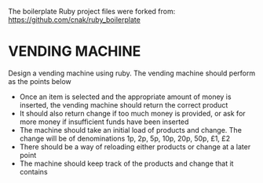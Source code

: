 The boilerplate Ruby project files were forked from: https://github.com/cnak/ruby_boilerplate

# VENDING MACHINE
Design a vending machine using ruby. The vending machine should perform as the points below

* Once an item is selected and the appropriate amount of money is inserted, the vending
machine should return the correct product
* It should also return change if too much money is provided, or ask for more money if
insufficient funds have been inserted
* The machine should take an initial load of products and change. The change will be of
denominations 1p, 2p, 5p, 10p, 20p, 50p, £1, £2
* There should be a way of reloading either products or change at a later point
* The machine should keep track of the products and change that it contains
